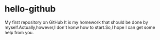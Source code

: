 # hello-github
My first repository on GitHub
It is my homework that should be done by myself.Actually,however,I don't konw how to start.So,I hope I can get some help from you.